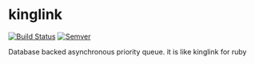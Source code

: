 kinglink
===========

[![Build Status](https://travis-ci.org/runner-mei/kinglink.svg?branch=master)](https://travis-ci.org/runner-mei/kinglink)
[![Semver](http://img.shields.io/SemVer/0.9.1.png)](http://semver.org/spec/v0.9.1.html)

Database backed asynchronous priority queue. it is like kinglink for ruby
